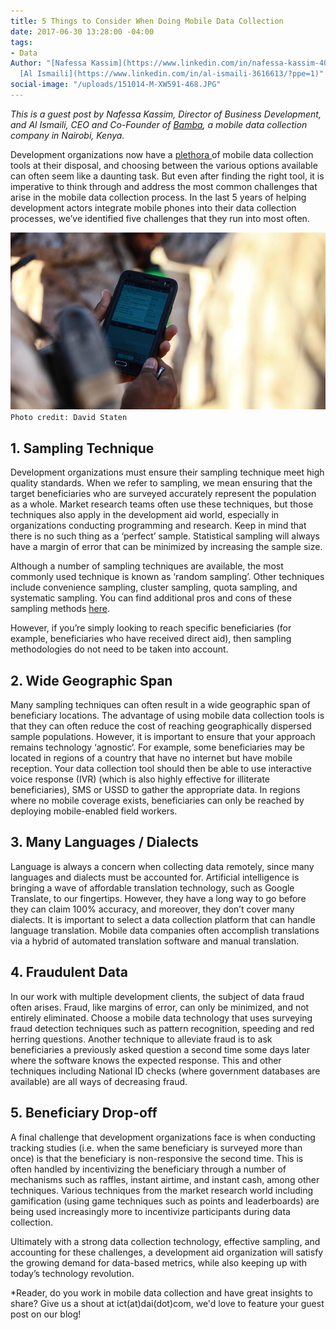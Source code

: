 ```yaml
---
title: 5 Things to Consider When Doing Mobile Data Collection
date: 2017-06-30 13:28:00 -04:00
tags:
- Data
Author: "[Nafessa Kassim](https://www.linkedin.com/in/nafessa-kassim-4088482/) and
  [Al Ismaili](https://www.linkedin.com/in/al-ismaili-3616613/?ppe=1)"
social-image: "/uploads/151014-M-XW591-468.JPG"
---
```


*This is a guest post by Nafessa Kassim, Director of Business Development, and Al Ismaili, CEO and Co-Founder of [Bamba](http://bambagroup.com/), a mobile data collection company in Nairobi, Kenya.* 

Development organizations now have a [plethora ](https://dai-global-digital.com/mobile-data-collection-a-sector-in-flux.html)of mobile data collection tools at their disposal, and choosing between the various options available can often seem like a daunting task. But even after finding the right tool, it is imperative to think through and address the most common challenges that arise in the mobile data collection process. In the last 5 years of helping development actors integrate mobile phones into their data collection processes, we’ve identified five challenges that they run into most often. 

![151014-M-XW591-468.JPG](/uploads/151014-M-XW591-468.JPG)
`Photo credit: David Staten`

<!--more-->

## 1. Sampling Technique

Development organizations must ensure their sampling technique meet high quality standards.  When we refer to sampling, we mean ensuring that the target beneficiaries who are surveyed accurately represent the population as a whole. Market research teams often use these techniques, but those techniques also apply in the development aid world, especially in organizations conducting programming and research. Keep in mind that there is no such thing as a ‘perfect’ sample. Statistical sampling will always have a margin of error that can be minimized by increasing the sample size. 

Although a number of sampling techniques are available, the most commonly used technique is known as ‘random sampling’.  Other techniques include convenience sampling, cluster sampling, quota sampling, and systematic sampling. You can find additional pros and cons of these sampling methods [here](https://www.bl.uk/business-and-ip-centre/articles/effective-sampling-techniques-for-market-research.). 

However, if you’re simply looking to reach specific beneficiaries (for example, beneficiaries who have received direct aid), then sampling methodologies do not need to be taken into account.

## 2. Wide Geographic Span

Many sampling techniques can often result in a wide geographic span of beneficiary locations.  The advantage of using mobile data collection tools is that they can often reduce the cost of reaching geographically dispersed sample populations.  However, it is important to ensure that your approach remains technology ‘agnostic’.  For example, some beneficiaries may be located in regions of a country that have no internet but have mobile reception.  Your data collection tool should then be able to use interactive voice response (IVR) (which is also highly effective for illiterate beneficiaries), SMS or USSD to gather the appropriate data.  In regions where no mobile coverage exists, beneficiaries can only be reached by deploying mobile-enabled field workers. 

## 3. Many Languages / Dialects 

Language is always a concern when collecting data remotely, since many languages and dialects must be accounted for.  Artificial intelligence is bringing a wave of affordable translation technology, such as Google Translate, to our fingertips. However, they have a long way to go before they can claim 100% accuracy, and moreover, they don’t cover many dialects.  It is important to select a data collection platform that can handle language translation.  Mobile data companies often accomplish translations via a hybrid of automated translation software and manual translation.

## 4. Fraudulent Data 

In our work with multiple development clients, the subject of data fraud often arises.  Fraud, like margins of error, can only be minimized, and not entirely eliminated.  Choose a mobile data technology that uses surveying fraud detection techniques such as pattern recognition, speeding and red herring questions.  Another technique to alleviate fraud is to ask beneficiaries a previously asked question a second time some days later where the software knows the expected response.  This and other techniques including National ID checks (where government databases are available) are all ways of decreasing fraud. 

## 5. Beneficiary Drop-off

A final challenge that development organizations face is when conducting tracking studies (i.e. when the same beneficiary is surveyed more than once) is that the beneficiary is non-responsive the second time.  This is often handled by incentivizing the beneficiary through a number of mechanisms such as raffles, instant airtime, and instant cash, among other techniques. Various techniques from the market research world including gamification (using game techniques such as points and leaderboards) are being used increasingly more to incentivize participants during data collection. 

Ultimately with a strong data collection technology, effective sampling, and accounting for these challenges, a development aid organization will satisfy the growing demand for data-based metrics, while also keeping up with today’s technology revolution. 

*Reader, do you work in mobile data collection and have great insights to share? Give us a shout at ict(at)dai(dot)com, we'd love to feature your guest post on our blog! 
